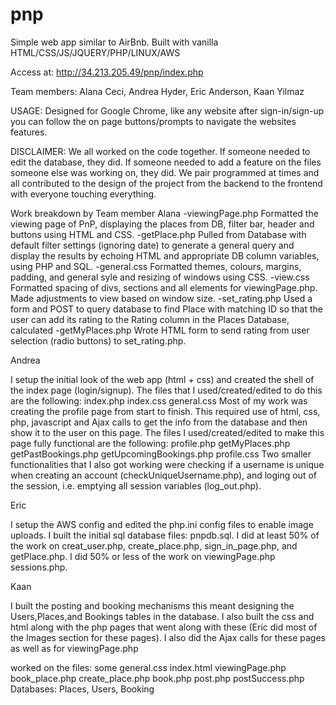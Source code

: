 # pnp
Simple web app similar to AirBnb.
Built with vanilla HTML/CSS/JS/JQUERY/PHP/LINUX/AWS

Access at: http://34.213.205.49/pnp/index.php

Team members: Alana Ceci, Andrea Hyder, Eric Anderson, Kaan Yilmaz


USAGE: Designed for Google Chrome, like any website after sign-in/sign-up you can follow the on page buttons/prompts to navigate the websites features.

DISCLAIMER: We all worked on the code together. If someone needed to edit the database, they did. If someone needed to add a feature on the files someone else was working on, they did. We pair programmed at times and all contributed to the design of the project from the backend to the frontend with everyone touching everything. 

Work breakdown by Team member
Alana
-viewingPage.php
Formatted the viewing page of PnP, displaying the places from DB, filter bar, header and buttons using HTML and CSS. 
-getPlace.php
Pulled from Database with default filter settings (ignoring date) to generate a general query and display the results by echoing HTML and appropriate DB column variables, using PHP and SQL. 
-general.css
Formatted themes, colours, margins, padding, and general syle and resizing of windows using CSS.
-view.css
Formatted spacing of divs, sections and all elements for viewingPage.php. Made adjustments to view based on window size.
-set_rating.php
Used a form and POST to query database to find Place with matching ID so that the user can add its rating to the Rating column in the Places Database, calculated 
-getMyPlaces.php
Wrote HTML form to send rating from user selection (radio buttons) to set_rating.php.


Andrea

I setup the initial look of the web app (html + css) and created the shell of the index page (login/signup). The files that I used/created/edited to do this are the following: 
index.php
index.css
general.css
Most of my work was creating the profile page from start to finish. This required use of html, css, php, javascript and Ajax calls to get the info from the database and then show it to the user on this page. The files I used/created/edited to make this page fully functional are the following: 
profile.php
getMyPlaces.php
getPastBookings.php
getUpcomingBookings.php
profile.css
Two smaller functionalities that I also got working were checking if a username is unique when creating an account (checkUniqueUsername.php), and loging out of the session, i.e. emptying all session variables (log_out.php).


Eric

I setup the AWS config and edited the php.ini config files to enable image uploads. I built the initial sql database files: pnpdb.sql. I did at least 50% of the work on creat_user.php, create_place.php, sign_in_page.php, and getPlace.php. I did 50% or less of the work on viewingPage.php sessions.php. 




Kaan

I built the posting and booking mechanisms this meant designing the Users,Places,and Bookings tables in the database.
I also built the css and html along with the php pages that went along with these (Eric did most of the Images section for these pages). I also did the Ajax calls for these pages as well as for viewingPage.php

worked on the files:
  some general.css
  index.html
  viewingPage.php
  book_place.php
  create_place.php
  book.php
  post.php
  postSuccess.php
  Databases: Places, Users, Booking
